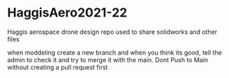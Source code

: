 # HaggisAero2021-22
Haggis aerospace drone design repo used to share solidworks and other files

when moddeling create a new branch and when you think its good, tell the admin to check it and try to merge it with the main. Dont Push to Main without creating a pull request first
